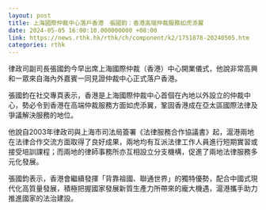 ```yaml
---
layout: post
title: 上海國際仲裁中心落戶香港　張國鈞：香港高端仲裁服務如虎添翼
date: 2024-05-05 16:00:10.000000000 +08:00
link: https://news.rthk.hk/rthk/ch/component/k2/1751878-20240505.htm
categories: rthk
---
```


律政司副司長張國鈞今早出席上海國際仲裁（香港）中心開業儀式，他說非常高興和一眾來自海內外嘉賓一同見證仲裁中心正式落户香港。

張國鈞在社交專頁表示，香港是上海國際仲裁中心首個在內地以外設立的仲裁中心，勢必令到香港在高端仲裁服務方面如虎添翼，鞏固香港成在亞太區國際法律及爭議解決服務的地位。

他說自2003年律政司與上海市司法局簽署《法律服務合作協議書》起，滬港兩地在法律合作交流方面取得了良好成果，兩地均有互派法律工作人員進行短期實習或接受培訓課程；而兩地的律師事務所亦互相設立分支機構，促進了兩地法律服務多元化發展。

張國鈞表示，香港會繼續發揮「背靠祖國、聯通世界」的獨特優勢，配合中國式現代化高質量發展，積極把握國家發展新質生產力所帶來的龐大機遇，滬港攜手助力推進國家的法治建設。
